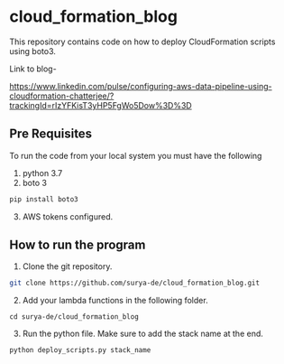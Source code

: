 # cloud_formation_blog
This repository contains code on how to deploy CloudFormation scripts using boto3.

Link to blog-

https://www.linkedin.com/pulse/configuring-aws-data-pipeline-using-cloudformation-chatterjee/?trackingId=rIzYFKisT3yHP5FgWo5Dow%3D%3D

## Pre Requisites
To run the code from your local system you must have the following
1. python 3.7
2. boto 3
```bash
pip install boto3
```
3. AWS tokens configured.

## How to run the program
1. Clone the git repository.
```bash
git clone https://github.com/surya-de/cloud_formation_blog.git
```
2. Add your lambda functions in the following folder.
```
cd surya-de/cloud_formation_blog
```
3. Run the python file. Make sure to add the stack name at the end.
```bash
python deploy_scripts.py stack_name
```
